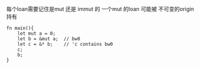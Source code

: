 每个loan需要记住是mut 还是 immut 的
一个mut 的loan 可能被 不可变的origin持有


```
fn main(){
    let mut a = 0;
    let b = &mut a;  // bw0
    let c = &* b;    // 'c contains bw0
    c;
    b;
}
```

